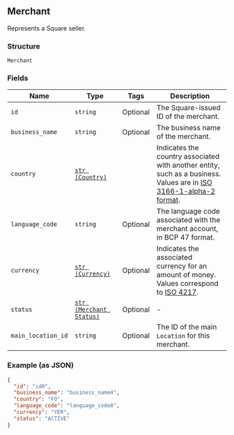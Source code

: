 ## Merchant

Represents a Square seller.

### Structure

`Merchant`

### Fields

| Name | Type | Tags | Description |
|  --- | --- | --- | --- |
| `id` | `string` | Optional | The Square-issued ID of the merchant. |
| `business_name` | `string` | Optional | The business name of the merchant. |
| `country` | [`str (Country)`](/doc/models/country.md) |  | Indicates the country associated with another entity, such as a business.<br>Values are in [ISO 3166-1-alpha-2 format](http://www.iso.org/iso/home/standards/country_codes.htm). |
| `language_code` | `string` | Optional | The language code associated with the merchant account, in BCP 47 format. |
| `currency` | [`str (Currency)`](/doc/models/currency.md) | Optional | Indicates the associated currency for an amount of money. Values correspond<br>to [ISO 4217](https://wikipedia.org/wiki/ISO_4217). |
| `status` | [`str (Merchant Status)`](/doc/models/merchant-status.md) | Optional | - |
| `main_location_id` | `string` | Optional | The ID of the main `Location` for this merchant. |

### Example (as JSON)

```json
{
  "id": "id0",
  "business_name": "business_name4",
  "country": "FO",
  "language_code": "language_code8",
  "currency": "YER",
  "status": "ACTIVE"
}
```

